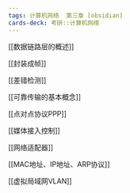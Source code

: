 ```yaml
---
tags: 计算机网络  第三章 [obsidian]
cards-deck: 考研::计算机网络
---
```


[[数据链路层的概述]]

[[封装成帧]]

[[差错检测]]

[[可靠传输的基本概念]]

[[点对点协议PPP]]

[[媒体接入控制]]

[[网络适配器]]

[[MAC地址、IP地址、ARP协议]]

[[虚拟局域网VLAN]]